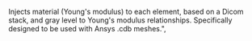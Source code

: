 Injects material (Young's modulus) to each element, based on a Dicom stack, and gray level to Young's modulus relationships. Specifically designed to be used with Ansys .cdb meshes.",